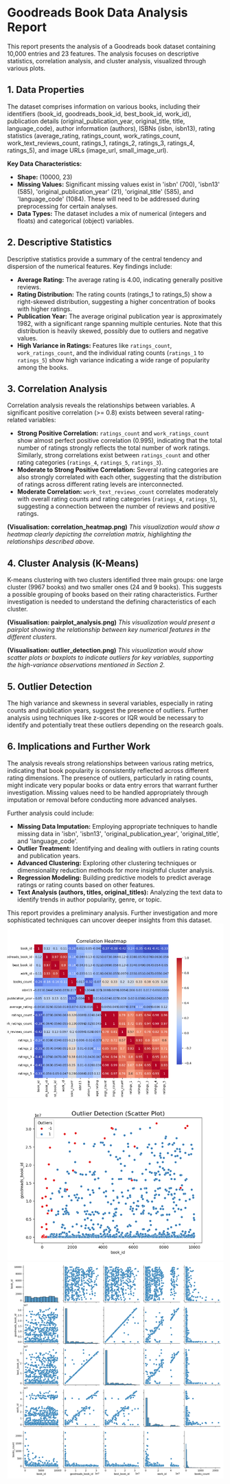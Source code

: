 # Goodreads Book Data Analysis Report

This report presents the analysis of a Goodreads book dataset containing 10,000 entries and 23 features.  The analysis focuses on descriptive statistics, correlation analysis, and cluster analysis, visualized through various plots.

## 1. Data Properties

The dataset comprises information on various books, including their identifiers (book_id, goodreads_book_id, best_book_id, work_id), publication details (original_publication_year, original_title, title, language_code), author information (authors), ISBNs (isbn, isbn13), rating statistics (average_rating, ratings_count, work_ratings_count, work_text_reviews_count, ratings_1, ratings_2, ratings_3, ratings_4, ratings_5), and image URLs (image_url, small_image_url).

**Key Data Characteristics:**

* **Shape:** (10000, 23)
* **Missing Values:**  Significant missing values exist in 'isbn' (700), 'isbn13' (585), 'original_publication_year' (21), 'original_title' (585), and 'language_code' (1084).  These will need to be addressed during preprocessing for certain analyses.
* **Data Types:**  The dataset includes a mix of numerical (integers and floats) and categorical (object) variables.


## 2. Descriptive Statistics

Descriptive statistics provide a summary of the central tendency and dispersion of the numerical features. Key findings include:

* **Average Rating:** The average rating is 4.00, indicating generally positive reviews.
* **Rating Distribution:** The rating counts (ratings_1 to ratings_5) show a right-skewed distribution, suggesting a higher concentration of books with higher ratings.
* **Publication Year:**  The average original publication year is approximately 1982, with a significant range spanning multiple centuries.  Note that this distribution is heavily skewed, possibly due to outliers and negative values. 
* **High Variance in Ratings:**  Features like `ratings_count`, `work_ratings_count`, and the individual rating counts (`ratings_1` to `ratings_5`) show high variance indicating a wide range of popularity among the books.


## 3. Correlation Analysis

Correlation analysis reveals the relationships between variables.  A significant positive correlation (>= 0.8) exists between several rating-related variables:

* **Strong Positive Correlation:** `ratings_count` and `work_ratings_count` show almost perfect positive correlation (0.995), indicating that the total number of ratings strongly reflects the total number of work ratings.  Similarly, strong correlations exist between `ratings_count` and other rating categories (`ratings_4`, `ratings_5`, `ratings_3`).
* **Moderate to Strong Positive Correlation:**   Several rating categories are also strongly correlated with each other,  suggesting that the distribution of ratings across different rating levels are interconnected.  
* **Moderate Correlation:** `work_text_reviews_count` correlates moderately with overall rating counts and rating categories (`ratings_4`, `ratings_5`), suggesting a connection between the number of reviews and positive ratings.


**(Visualisation: correlation_heatmap.png)**  _This visualization would show a heatmap clearly depicting the correlation matrix, highlighting the relationships described above._

## 4. Cluster Analysis (K-Means)

K-means clustering with two clusters identified three main groups: one large cluster (9967 books) and two smaller ones (24 and 9 books). This suggests a possible grouping of books based on their rating characteristics.  Further investigation is needed to understand the defining characteristics of each cluster.

**(Visualisation:  pairplot_analysis.png)** _This visualization would present a pairplot showing the relationship between key numerical features in the different clusters._

**(Visualisation: outlier_detection.png)** _This visualization would show scatter plots or boxplots to indicate outliers for key variables, supporting the high-variance observations mentioned in Section 2._

## 5. Outlier Detection

The high variance and skewness in several variables, especially in rating counts and publication years, suggest the presence of outliers.  Further analysis using techniques like z-scores or IQR would be necessary to identify and potentially treat these outliers depending on the research goals.


## 6. Implications and Further Work

The analysis reveals strong relationships between various rating metrics, indicating that book popularity is consistently reflected across different rating dimensions. The presence of outliers, particularly in rating counts, might indicate very popular books or data entry errors that warrant further investigation.  Missing values need to be handled appropriately through imputation or removal before conducting more advanced analyses.

Further analysis could include:

* **Missing Data Imputation:**  Employing appropriate techniques to handle missing data in 'isbn', 'isbn13', 'original_publication_year', 'original_title', and 'language_code'.
* **Outlier Treatment:** Identifying and dealing with outliers in rating counts and publication years.
* **Advanced Clustering:** Exploring other clustering techniques or dimensionality reduction methods for more insightful cluster analysis.
* **Regression Modeling:** Building predictive models to predict average ratings or rating counts based on other features.
* **Text Analysis (authors, titles, original_titles):**  Analyzing the text data to identify trends in author popularity, genre, or topic.



This report provides a preliminary analysis.  Further investigation and more sophisticated techniques can uncover deeper insights from this dataset.![correlation_heatmap.png](correlation_heatmap.png)
![outlier_detection.png](outlier_detection.png)
![pairplot_analysis.png](pairplot_analysis.png)
